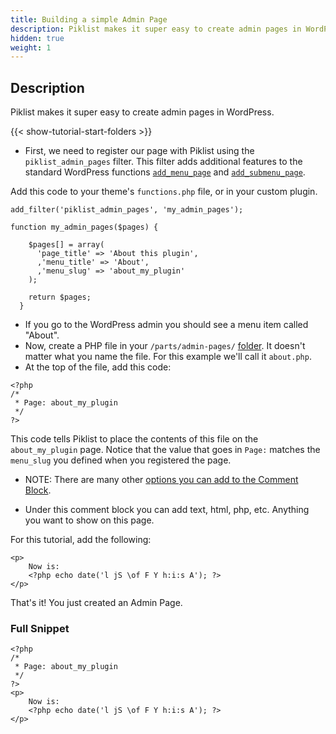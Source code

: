 ```yaml
---
title: Building a simple Admin Page
description: Piklist makes it super easy to create admin pages in WordPress.
hidden: true
weight: 1
---
```


## Description
Piklist makes it super easy to create admin pages in WordPress.

{{< show-tutorial-start-folders >}}

* First, we need to register our page with Piklist using the `piklist_admin_pages` filter. This filter adds additional features to the standard WordPress functions [`add_menu_page`](https://developer.wordpress.org/reference/functions/add_menu_page/) and [`add_submenu_page`](https://developer.wordpress.org/reference/functions/add_submenu_page/).

Add this code to your theme's `functions.php` file, or in your custom plugin.

```
add_filter('piklist_admin_pages', 'my_admin_pages');

function my_admin_pages($pages) {

    $pages[] = array(
      'page_title' => 'About this plugin',
      ,'menu_title' => 'About',
      ,'menu_slug' => 'about_my_plugin'
    );

    return $pages;
  }
```

* If you go to the WordPress admin you should see a menu item called "About".
* Now, create a PHP file in your `/parts/admin-pages/` [folder](/folder-structure/). It doesn't matter what you name the file. For this example we'll call it `about.php`.
* At the top of the file, add this code:

```
<?php
/*
 * Page: about_my_plugin
 */
?>
```

This code tells Piklist to place the contents of this file on the `about_my_plugin` page. Notice that the value that goes in `Page:` matches the `menu_slug` you defined when you registered the page.

* NOTE: There are many other [options you can add to the Comment Block](http://localhost:1313/Piklist-Documentation/folder-structure/comment-block-parameters/).

* Under this comment block you can add text, html, php, etc. Anything you want to show on this page.

For this tutorial, add the following:
```
<p>
    Now is:
    <?php echo date('l jS \of F Y h:i:s A'); ?>
</p>

```

That's it! You just created an Admin Page.

### Full Snippet

```
<?php
/*
 * Page: about_my_plugin
 */
?>
<p>
    Now is:
    <?php echo date('l jS \of F Y h:i:s A'); ?>
</p>

```
